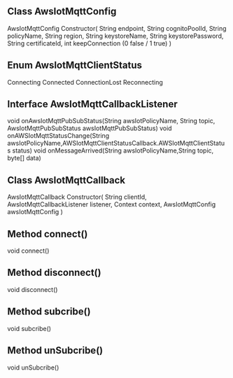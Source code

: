 ## Class AwsIotMqttConfig
AwsIotMqttConfig
Constructor(
			String endpoint, 
			String cognitoPoolId, 
			String policyName,
			String region, 
			String keystoreName, 
			String keystorePassword, 
			String certificateId, 
			int keepConnection (0 false / 1 true)
			)

## Enum AwsIotMqttClientStatus
Connecting
Connected
ConnectionLost
Reconnecting


## Interface AwsIotMqttCallbackListener
void onAwsIotMqttPubSubStatus(String awsIotPolicyName, String topic, AwsIotMqttPubSubStatus awsIotMqttPubSubStatus)
void onAWSIotMqttStatusChange(String awsIotPolicyName,AWSIotMqttClientStatusCallback.AWSIotMqttClientStatus status)
void onMessageArrived(String awsIotPolicyName,String topic, byte[] data)


## Class AwsIotMqttCallback
AwsIotMqttCallback
Constructor(
			String clientId, 
			AwsIotMqttCallbackListener listener, 
			Context context, 
			AwsIotMqttConfig awsIotMqttConfig
			)
			
## Method connect()		
void connect()


## Method disconnect()		
void disconnect()


## Method subcribe()		
void subcribe()


## Method unSubcribe()		
void unSubcribe()